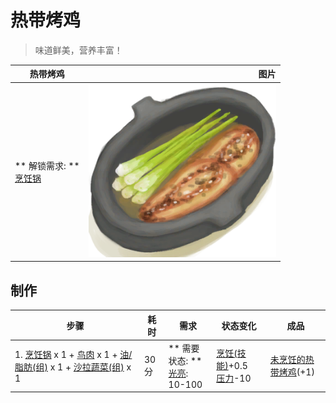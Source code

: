 # 热带烤鸡  
> 味道鲜美，营养丰富！  
  
  热带烤鸡  |   图片   
 ----  |  ----:   
 ** 解锁需求: **<br>[烹饪锅](CookingPot.md)  |  <img decoding="async" src="Sprite/IslandChicken.png" href="a.md" style="max-width:300px;max-height:300px;">   
  
## 制作  
步骤  |  耗时  |  需求  |  状态变化  |  成品  
----  |  ----  |  ----  |  ----  |  ----  
1. [烹饪锅](CookingPot.md) x 1 + [鸟肉](BirdMeat.md) x 1 + [油/脂肪(组)](GpTag_OilFat.md) x 1 + [沙拉蔬菜(组)](GpTag_SaladGreens.md) x 1  |  30分  |  ** 需要状态: **<br>[光亮](Light.md): 10-100  |  [烹饪(技能)](Skill_Cooking.md)+0.5<br>[压力](Stress.md)-10  |  [未烹饪的热带烤鸡](IslandChickenUncooked.md)(+1)  
